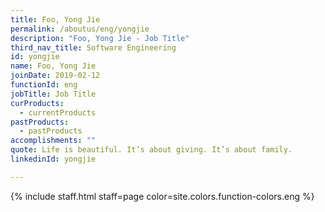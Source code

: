 ```yaml
---
title: Foo, Yong Jie
permalink: /aboutus/eng/yongjie
description: "Foo, Yong Jie - Job Title"
third_nav_title: Software Engineering
id: yongjie
name: Foo, Yong Jie
joinDate: 2019-02-12
functionId: eng
jobTitle: Job Title
curProducts:
  - currentProducts
pastProducts:
  - pastProducts
accomplishments: ""
quote: Life is beautiful. It’s about giving. It’s about family.
linkedinId: yongjie

---
```


{% include staff.html staff=page color=site.colors.function-colors.eng %}
